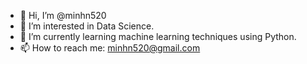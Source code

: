 - 👋 Hi, I’m @minhn520
- 👀 I’m interested in Data Science.
- 🌱 I’m currently learning machine learning techniques using Python.
- 📫 How to reach me: minhn520@gmail.com

<!---
minhn520/minhn520 is a ✨ special ✨ repository because its `README.md` (this file) appears on your GitHub profile.
You can click the Preview link to take a look at your changes.
--->
